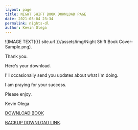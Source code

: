 ```yaml
--- 
layout: page
title: NIGHT SHIFT BOOK DOWNLOAD PAGE
date: 2021-05-04 23:34
permalink: nights-dl
author: Kevin Olega 
--- 
```

![IMAGE TEXT]({{ site.url }}/assets/img/Night Shift Book Cover-Sample.png).

Thank you.

Here's your download.

I'll occasionally send you updates about what I'm doing.

I am praying for your success.

Please enjoy.

Kevin Olega

<a href="https://drive.google.com/file/d/1eg22hVx7cQHdYrUHEAkt0oR86NvIhzj5/view?usp=sharing">DOWNLOAD BOOK</a>


[BACKUP DOWNLOAD LINK](https://drive.google.com/file/d/1eg22hVx7cQHdYrUHEAkt0oR86NvIhzj5/view?usp=sharing).
